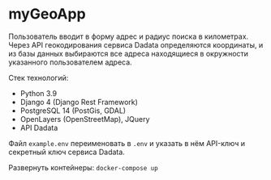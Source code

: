 # myGeoApp

Пользователь вводит в форму адрес и радиус поиска в километрах. Через API геокодирования сервиса Dadata определяются координаты, и из базы данных выбираются все адреса находящиеся в окружности указанного пользователем адреса.

Стек технологий:
- Python 3.9 
- Django 4 (Django Rest Framework)
- PostgreSQL 14 (PostGis, GDAL)
- OpenLayers (OpenStreetMap), JQuery
- API Dadata


Файл `example.env` переименовать в `.env` и указать в нём API-ключ и секретный ключ сервиса Dadata.

Развернуть контейнеры: `docker-compose up`
